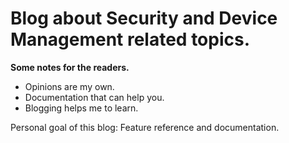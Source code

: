 # Blog about Security and Device Management related topics. #

**Some notes for the readers.**
- Opinions are my own.
- Documentation that can help you.
- Blogging helps me to learn. 

Personal goal of this blog: Feature reference and documentation. 

